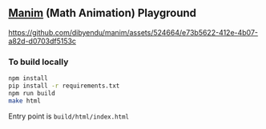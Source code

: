 ## [Manim](https://www.manim.community/) (Math Animation) Playground

https://github.com/dibyendu/manim/assets/524664/e73b5622-412e-4b07-a82d-d0703df5153c

### To build locally

```bash
npm install
pip install -r requirements.txt
npm run build
make html
```

Entry point is `build/html/index.html`
